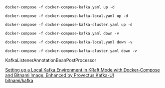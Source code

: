 ```shell
docker-compose -f docker-compose-kafka.yaml up -d  
```
```shell
docker-compose -f docker-compose-kafka-local.yaml up -d  
```
```shell
docker-compose -f docker-compose-kafka-cluster.yaml up -d  
```

```shell
docker-compose -f docker-compose-kafka.yaml down -v  
```
```shell
docker-compose -f docker-compose-kafka-local.yaml down -v  
```
```shell
docker-compose -f docker-compose-kafka-cluster.yaml down -v  
```

KafkaListenerAnnotationBeanPostProcessor

[Setting up a Local Kafka Environment in KRaft Mode with Docker-Compose and Bitnami Image, Enhanced by Provectus Kafka-UI](https://medium.com/@tetianaokhotnik/setting-up-a-local-kafka-environment-in-kraft-mode-with-docker-compose-and-bitnami-image-enhanced-29a2dcabf2a9)  
[bitnami/kafka](https://hub.docker.com/r/bitnami/kafka/)  
